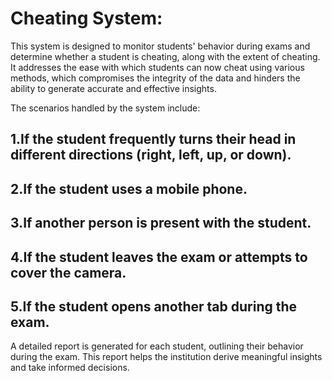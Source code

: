 # Cheating System:
This system is designed to monitor students' behavior during exams and determine whether a student is cheating, along with the extent of cheating. It addresses the ease with which students can now cheat using various methods, which compromises the integrity of the data and hinders the ability to generate accurate and effective insights.

The scenarios handled by the system include:
## 1.If the student frequently turns their head in different directions (right, left, up, or down).
## 2.If the student uses a mobile phone.
## 3.If another person is present with the student.
## 4.If the student leaves the exam or attempts to cover the camera.
## 5.If the student opens another tab during the exam.

A detailed report is generated for each student, outlining their behavior during the exam. This report helps the institution derive meaningful insights and take informed decisions.
